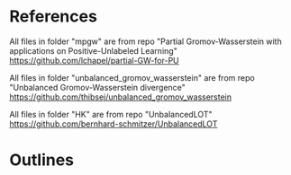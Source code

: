# References

All files in folder "mpgw" are from repo "Partial Gromov-Wasserstein with applications on Positive-Unlabeled Learning" https://github.com/lchapel/partial-GW-for-PU

All files in folder "unbalanced_gromov_wasserstein" are from repo "Unbalanced Gromov-Wasserstein divergence" https://github.com/thibsej/unbalanced_gromov_wasserstein

All files in folder "HK" are from repo "UnbalancedLOT" https://github.com/bernhard-schmitzer/UnbalancedLOT

# Outlines 

